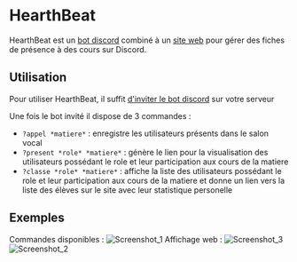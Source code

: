 # HearthBeat
HearthBeat est un [bot discord](https://discord.com/oauth2/authorize?client_id=708012465954226208&scope=bot&permissions=2549477200) combiné à un [site web](https://hearthbeat.tk) pour gérer des fiches de présence à des cours sur Discord.

## Utilisation
Pour utiliser HearthBeat, il suffit [d'inviter le bot discord](https://discord.com/oauth2/authorize?client_id=708012465954226208&scope=bot&permissions=2549477200) sur votre serveur

Une fois le bot invité il dispose de 3 commandes :  
- `?appel *matiere*` : enregistre les utilisateurs présents dans le salon vocal
- `?present *role* *matiere*` : génère le lien pour la visualisation des utilisateurs possédant le role et leur participation aux cours de la matiere
- `?classe *role* *matiere*` : affiche la liste des utilisateurs possédant le role et leur participation aux cours de la matiere et donne un lien vers la liste des élèves sur le site avec leur statistique personelle

## Exemples
Commandes disponibles :
![Screenshot_1](https://user-images.githubusercontent.com/10222041/118370342-9346f900-b5a7-11eb-9e83-efa26019468f.png)
Affichage web : 
![Screenshot_3](https://user-images.githubusercontent.com/10222041/118370378-bffb1080-b5a7-11eb-90a3-d9e5441827f6.png)
![Screenshot_2](https://user-images.githubusercontent.com/10222041/118370384-c38e9780-b5a7-11eb-9273-4af78a9df4dc.png)





